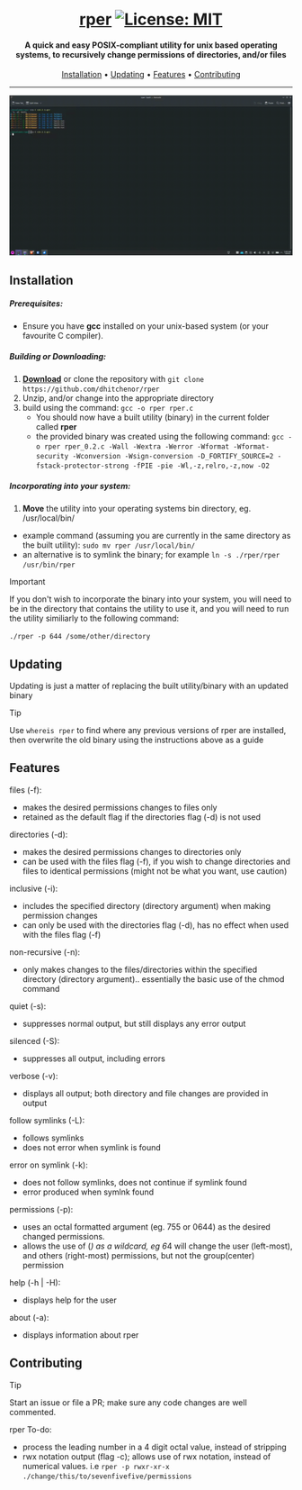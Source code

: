 <h1 align="center">
  <br>
  <a href="https://github.com/dhitchenor/rper">rper</a>
  <a href="https://opensource.org/license/MIT"><img alt="License: MIT" src="https://img.shields.io/badge/License-MIT-green.svg"></a>
</h1>

<h4 align="center">A quick and easy POSIX-compliant utility for unix based operating systems, to recursively change permissions of directories, and/or files</h4>

<p align="center">
  <a href="#installation">Installation</a> •
  <a href="#updating">Updating</a> •
  <a href="#features">Features</a> •
  <a href="#contributing">Contributing</a>
</p>

---

![rper usage](https://raw.githubusercontent.com/dhitchenor/rper/main/.github/images/rper_usage.gif)

## Installation

##### Prerequisites:
* Ensure you have **gcc** installed on your unix-based system (or your favourite C compiler).

##### Building or Downloading:
1. **[Download](https://github.com/dhitchenor/rper/archive/main.zip)** or clone the repository with `git clone https://github.com/dhitchenor/rper`
2. Unzip, and/or change into the appropriate directory
3. build using the command: `gcc -o rper rper.c`
   * You should now have a built utility (binary) in the current folder called **rper**
   * the provided binary was created using the following command: `gcc -o rper rper_0.2.c -Wall -Wextra -Werror -Wformat -Wformat-security -Wconversion -Wsign-conversion -D_FORTIFY_SOURCE=2 -fstack-protector-strong -fPIE -pie -Wl,-z,relro,-z,now -O2`

##### Incorporating into your system:
1.  **Move** the utility into your operating systems bin directory, eg. /usr/local/bin/
   * example command (assuming you are currently in the same directory as the built utility): `sudo mv rper /usr/local/bin/`
   * an alternative is to symlink the binary; for example `ln -s ./rper/rper /usr/bin/rper`

> [!IMPORTANT]
> If you don't wish to incorporate the binary into your system,
> you will need to be in the directory that contains the utility to use it, and
> you will need to run the utility similiarly to the following command:
>
> `./rper -p 644 /some/other/directory`

## Updating

Updating is just a matter of replacing the built utility/binary with an updated binary

> [!TIP]
> Use `whereis rper` to find where any previous versions of rper are installed,
> then overwrite the old binary using the instructions above as a guide

## Features

files (-f):
- makes the desired permissions changes to files only
- retained as the default flag if the directories flag (-d) is not used

directories (-d):
- makes the desired permissions changes to directories only
- can be used with the files flag (-f), if you wish to change directories and files to identical permissions (might not be what you want, use caution)

inclusive (-i):
- includes the specified directory (directory argument) when making permission changes
- can only be used with the directories flag (-d), has no effect when used with the files flag (-f)

non-recursive (-n):
- only makes changes to the files/directories within the specified directory (directory argument).. essentially the basic use of the chmod command

quiet (-s):
- suppresses normal output, but still displays any error output

silenced (-S):
- suppresses all output, including errors

verbose (-v):
- displays all output; both directory and file changes are provided in output

follow symlinks (-L):
- follows symlinks
- does not error when symlink is found

error on symlink (-k):
- does not follow symlinks, does not continue if symlink found
- error produced when symlnk found

permissions (-p):
- uses an octal formatted argument (eg. 755 or 0644) as the desired changed permissions.
- allows the use of (*) as a wildcard, eg 6*4 will change the user (left-most), and others (right-most) permissions, but not the group(center) permission

help (-h | -H):
- displays help for the user

about (-a):
- displays information about rper

## Contributing

> [!TIP]
> Start an issue or file a PR; make sure any code changes are well commented.

rper To-do:
- process the leading number in a 4 digit octal value, instead of stripping
- rwx notation output (flag -c); allows use of rwx notation, instead of numerical
  values. i.e `rper -p rwxr-xr-x ./change/this/to/sevenfivefive/permissions`

